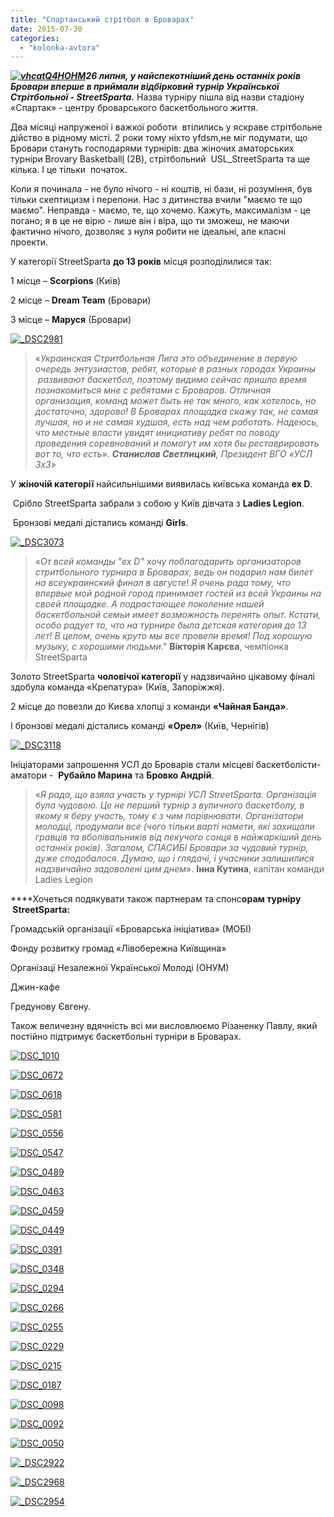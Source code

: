 ```yaml
---
title: "Спартанський стрітбол в Броварах"
date: 2015-07-30
categories: 
  - "kolonka-avtora"
---
```


_**[![vhcatQ4HOHM](https://mpz.brovary.org/wp-content/uploads/2015/07/vhcatQ4HOHM.jpg)](https://mpz.brovary.org/wp-content/uploads/2015/07/vhcatQ4HOHM.jpg)26 липня, у найспекотніший день останніх років Бровари вперше в приймали відбірковий турнір Української Стрітбольної - StreetSparta.**_ Назва турніру пішла від назви стадіону «Спартак» - центру броварського баскетбольного життя.

Два місяці напруженої і важкої роботи  втілились у яскраве стрітбольне дійство в рідному місті. 2 роки тому ніхто yfdsm,не міг подумати, що Бровари стануть господарями турнірів: два жіночих аматорських турніри Brovary Basketball[l](http://vk.com/brovary_basketball) (2В), стрітбольний  USL\_StreetSparta та ще кілька. І це тільки  початок.

Коли я починала - не було нічого - ні коштів, ні бази, ні розуміння, був тільки скептицизм і перепони. Нас з дитинства вчили "маємо те що маємо". Неправда - маємо, те, що хочемо. Кажуть, максималізм - це погано; я в це не вірю - лише він і віра, що ти зможеш, не маючи фактично нічого, дозволяє з нуля робити не ідеальні, але класні проекти.

У категорії StreetSparta **до 13 років** місця розподілилися так:

1 місце – **Scorpions** (Київ)

2 місце – **Dream Team** (Бровари)

3 місце – **Маруся** (Бровари)

[![_DSC2981](https://mpz.brovary.org/wp-content/uploads/2015/07/DSC2981.jpg)](https://mpz.brovary.org/wp-content/uploads/2015/07/DSC2981.jpg)

> «_Украинская Стритбольная Лига это объединение в первую     очередь энтузиастов, ребят, которые в разных городах Украины      развивают баскетбол, поэтому видимо сейчас пришло время познакомиться мне с ребятами с Броваров. Отличная организация, команд может быть не так много, как хотелось, но достаточно, здорово! В Броварах площадка скажу так, не самая лучшая, но и не самая худшая, есть над чем работать. Надеюсь, что местные власти увидят инициативу ребят по поводу проведения соревнований и помогут им хотя бы реставрировать вот то, что есть». **Станислав Светлицкий**, Президент ВГО «УСЛ 3х3»_

У **жіночій категорії** найсильнішими виявилась київська команда **ex D**.

 Срібло StreetSparta забрали з собою у Київ дівчата з **Ladies Legion**.

 Бронзові медалі дістались команді **Girls**.

[![_DSC3073](https://mpz.brovary.org/wp-content/uploads/2015/07/DSC3073.jpg)](https://mpz.brovary.org/wp-content/uploads/2015/07/DSC3073.jpg)

> «_От всей команды "ex D" хочу поблагодарить организаторов стритбольного турнира в Броварах, ведь он подарил нам билет на всеукраинский финал в августе! Я очень рада тому, что впервые мой родной город принимает гостей из всей Украины на своей площадке. А подрастающее поколение нашей баскетбольной семьи имеет возможность перенять опыт. Кстати, особо радует то, что на турнире была детская категория до 13 лет! В целом, очень круто мы все провели время! Под хорошую музыку, с хорошими людьми_." **Вікторія Карєва**, чемпіонка StreetSparta

Золото StreetSparta **чоловічої категорії** у надзвичайно цікавому фіналі здобула команда «Крепатура» (Київ, Запоріжжя).

2 місце до повезли до Києва хлопці з команди **«Чайная Банда»**.

І бронзові медалі дістались команді **«Орел»** (Київ, Чернігів)

[![_DSC3118](https://mpz.brovary.org/wp-content/uploads/2015/07/DSC3118.jpg)](https://mpz.brovary.org/wp-content/uploads/2015/07/DSC3118.jpg)

Ініціаторами запрошення УСЛ до Броварів стали місцеві баскетболісти-аматори -  **Рубайло Марина** та **Бровко Андрій**.

> «_Я рада, що взяла участь у турнірі УСЛ StreetSparta. Організація була чудовою. Це не перший турнір з вуличного баскетболу, в якому я беру участь, тому є з чим порівнювати. Організатори молодці, продумали все (чого тільки варті намети, які захищали гравців та вболівальників від пекучого сонця в найжаркіший день останніх років)._ _Загалом, СПАСИБІ Бровари за чудовий турнір, дуже сподобалося. Думаю, що і глядачі, і учасники залишилися надзвичайно задоволені цим днем_». **Інна Кутина**, капітан команди Ladies Legion

****Хочеться подякувати також партнерам та спонс**орам турніру  StreetSparta:**

Громадській організації «Броварська ініціатива» (МОБІ)

Фонду розвитку громад «Лівобережна Київщина»

Організацї Незалежної Української Молоді (ОНУМ)

Джин-кафе

Гредунову Євгену.

Також величезну вдячність всі ми висловлюємо Різаненку Павлу, який постійно підтримує баскетбольні турніри в Броварах.

[![DSC_1010](https://mpz.brovary.org/wp-content/uploads/2015/07/DSC_1010.jpg)](https://mpz.brovary.org/wp-content/uploads/2015/07/DSC_1010.jpg)

[![DSC_0672](https://mpz.brovary.org/wp-content/uploads/2015/07/DSC_0672.jpg)](https://mpz.brovary.org/wp-content/uploads/2015/07/DSC_0672.jpg)

[![DSC_0618](https://mpz.brovary.org/wp-content/uploads/2015/07/DSC_0618.jpg)](https://mpz.brovary.org/wp-content/uploads/2015/07/DSC_0618.jpg)

[![DSC_0581](https://mpz.brovary.org/wp-content/uploads/2015/07/DSC_0581.jpg)](https://mpz.brovary.org/wp-content/uploads/2015/07/DSC_0581.jpg)

[![DSC_0556](https://mpz.brovary.org/wp-content/uploads/2015/07/DSC_0556.jpg)](https://mpz.brovary.org/wp-content/uploads/2015/07/DSC_0556.jpg)

[![DSC_0547](https://mpz.brovary.org/wp-content/uploads/2015/07/DSC_0547.jpg)](https://mpz.brovary.org/wp-content/uploads/2015/07/DSC_0547.jpg)

[![DSC_0489](https://mpz.brovary.org/wp-content/uploads/2015/07/DSC_0489.jpg)](https://mpz.brovary.org/wp-content/uploads/2015/07/DSC_0489.jpg)

[![DSC_0463](https://mpz.brovary.org/wp-content/uploads/2015/07/DSC_0463.jpg)](https://mpz.brovary.org/wp-content/uploads/2015/07/DSC_0463.jpg)

[![DSC_0459](https://mpz.brovary.org/wp-content/uploads/2015/07/DSC_0459.jpg)](https://mpz.brovary.org/wp-content/uploads/2015/07/DSC_0459.jpg)

[![DSC_0449](https://mpz.brovary.org/wp-content/uploads/2015/07/DSC_0449.jpg)](https://mpz.brovary.org/wp-content/uploads/2015/07/DSC_0449.jpg)

[![DSC_0391](https://mpz.brovary.org/wp-content/uploads/2015/07/DSC_0391.jpg)](https://mpz.brovary.org/wp-content/uploads/2015/07/DSC_0391.jpg)

[![DSC_0348](https://mpz.brovary.org/wp-content/uploads/2015/07/DSC_0348.jpg)](https://mpz.brovary.org/wp-content/uploads/2015/07/DSC_0348.jpg)

[![DSC_0294](https://mpz.brovary.org/wp-content/uploads/2015/07/DSC_0294.jpg)](https://mpz.brovary.org/wp-content/uploads/2015/07/DSC_0294.jpg)

[![DSC_0266](https://mpz.brovary.org/wp-content/uploads/2015/07/DSC_0266.jpg)](https://mpz.brovary.org/wp-content/uploads/2015/07/DSC_0266.jpg)

[![DSC_0255](https://mpz.brovary.org/wp-content/uploads/2015/07/DSC_0255.jpg)](https://mpz.brovary.org/wp-content/uploads/2015/07/DSC_0255.jpg)

[![DSC_0229](https://mpz.brovary.org/wp-content/uploads/2015/07/DSC_0229.jpg)](https://mpz.brovary.org/wp-content/uploads/2015/07/DSC_0229.jpg)

[![DSC_0215](https://mpz.brovary.org/wp-content/uploads/2015/07/DSC_0215.jpg)](https://mpz.brovary.org/wp-content/uploads/2015/07/DSC_0215.jpg)

[![DSC_0187](https://mpz.brovary.org/wp-content/uploads/2015/07/DSC_0187.jpg)](https://mpz.brovary.org/wp-content/uploads/2015/07/DSC_0187.jpg)

[![DSC_0098](https://mpz.brovary.org/wp-content/uploads/2015/07/DSC_0098.jpg)](https://mpz.brovary.org/wp-content/uploads/2015/07/DSC_0098.jpg)

[![DSC_0092](https://mpz.brovary.org/wp-content/uploads/2015/07/DSC_0092.jpg)](https://mpz.brovary.org/wp-content/uploads/2015/07/DSC_0092.jpg)

[![DSC_0050](https://mpz.brovary.org/wp-content/uploads/2015/07/DSC_0050.jpg)](https://mpz.brovary.org/wp-content/uploads/2015/07/DSC_0050.jpg)

[![_DSC2922](https://mpz.brovary.org/wp-content/uploads/2015/07/DSC2922.jpg)](https://mpz.brovary.org/wp-content/uploads/2015/07/DSC2922.jpg)

[![_DSC2968](https://mpz.brovary.org/wp-content/uploads/2015/07/DSC2968.jpg)](https://mpz.brovary.org/wp-content/uploads/2015/07/DSC2968.jpg)

[![_DSC2954](https://mpz.brovary.org/wp-content/uploads/2015/07/DSC2954.jpg)](https://mpz.brovary.org/wp-content/uploads/2015/07/DSC2954.jpg)
